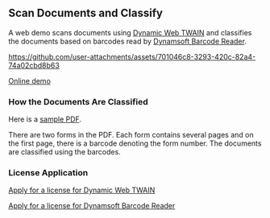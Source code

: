 ## Scan Documents and Classify


A web demo scans documents using [Dynamic Web TWAIN](https://www.dynamsoft.com/web-twain/overview/) and classifies the documents based on barcodes read by [Dynamsoft Barcode Reader](https://www.dynamsoft.com/barcode-reader/overview/).

https://github.com/user-attachments/assets/701046c8-3293-420c-82a4-74a02cbd8b63


[Online demo](https://tony-xlh.github.io/Dynamic-Web-TWAIN-samples/Classification-with-Barcode/)


### How the Documents Are Classified

Here is a [sample PDF](https://github.com/tony-xlh/Dynamic-Web-TWAIN-samples/releases/download/assets/forms-with-barcodes.pdf).

There are two forms in the PDF. Each form contains several pages and on the first page, there is a barcode denoting the form number. The documents are classified using the barcodes.

### License Application

[Apply for a license for Dynamic Web TWAIN](https://www.dynamsoft.com/customer/license/trialLicense?product=dwt)

[Apply for a license for Dynamsoft Barcode Reader](https://www.dynamsoft.com/customer/license/trialLicense?product=dbr)




